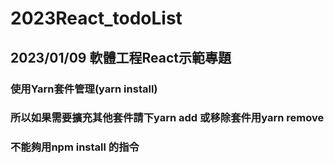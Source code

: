 # 2023React_todoList
## 2023/01/09 軟體工程React示範專題
### 使用Yarn套件管理(yarn install)
### 所以如果需要擴充其他套件請下yarn add <package>或移除套件用yarn remove <package>
### 不能夠用npm install <package> 的指令
